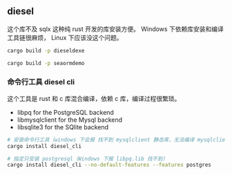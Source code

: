 ## diesel

这个库不及 sqlx 这种纯 rust 开发的库安装方便。
Windows 下依赖库安装和编译工具链很麻烦，
Linux 下应该没这个问题。

```bash
cargo build -p dieseldexe

cargo build -p seaormdemo
```

### 命令行工具 diesel cli

这个工具是 rust 和 c 库混合编译，依赖 c 库，编译过程很繁琐。

- libpq for the PostgreSQL backend
- libmysqlclient for the Mysql backend
- libsqlite3 for the SQlite backend


```bash
# 安装命令行工具（windows 下会报 找不到 mysqlclient 静态库，无法编译 mysqlclient-sys ）
cargo install diesel_cli

# 指定只安装 postgresql（Windows 下报 libpq.lib 找不到）
cargo install diesel_cli --no-default-features --features postgres
```

